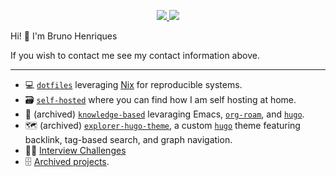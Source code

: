 <p align="center">
  <a href="https://github.com/bphenriques/curriculum-vitae/releases/latest/download/bruno-henriques-cv.pdf">
    <img src="https://img.shields.io/static/v1?style=flat-square&label=%F0%9F%91%A4&color=8ac8db&labelColor=8ac8db&message=Resume">
  </a>
  <a href="https://www.linkedin.com/in/bphenriques">
    <img src="https://img.shields.io/static/v1?style=flat-square&label=&logo=LinkedIn&color=blue&logoColor=white&labelColor=blue&message=bphenriques">
  </a>
</p>

Hi! 👋 I'm Bruno Henriques

If you wish to contact me see my contact information above.

---

- 💻 [`dotfiles`](https://github.com/bphenriques/dotfiles) leveraging [Nix](https://nixos.org/) for reproducible systems.
- 🗃️ [`self-hosted`](https://github.com/bphenriques/self-hosted) where you can find how I am self hosting at home.
- 🧠 (archived) [`knowledge-based`](https://github.com/bphenriques/knowledge-base) levaraging Emacs, [`org-roam`](https://github.com/org-roam/org-roam), and [`hugo`](https://gohugo.io/).
- 🗺️ (archived) [`explorer-hugo-theme`](https://github.com/bphenriques/explorer-hugo-theme), a custom [`hugo`](https://gohugo.io/) theme featuring backlink, tag-based search, and graph navigation.
- 👨‍💻 [Interview Challenges](https://github.com/bphenriques?tab=repositories&q=interview&type=&language=&sort=)
- 🗄️ [Archived projects](https://github.com/organizations/bphenriques-archive).
